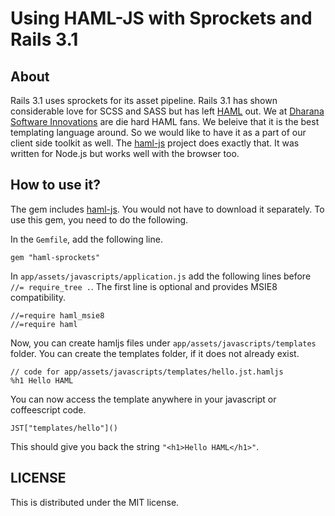 # Using HAML-JS with Sprockets and Rails 3.1

## About

Rails 3.1 uses sprockets for its asset pipeline. Rails 3.1 has shown considerable love for SCSS and SASS but has left [HAML] out. We at [Dharana Software Innovations][] are die hard HAML fans. We beleive that it is the best templating language around. So we would like to have it as a part of our client side toolkit as well. The [haml-js] project does exactly that. It was written for Node.js but works well with the browser too.

## How to use it?

The gem includes [haml-js]. You would not have to download it separately. To use this gem, you need to do the following.

In the `Gemfile`, add the following line.

    gem "haml-sprockets"

In `app/assets/javascripts/application.js` add the following lines before `//= require_tree .`. The first line is optional and provides MSIE8 compatibility.

    //=require haml_msie8
    //=require haml

Now, you can create hamljs files under `app/assets/javascripts/templates` folder. You can create the templates folder, if it does not already exist.

    // code for app/assets/javascripts/templates/hello.jst.hamljs
    %h1 Hello HAML

You can now access the template anywhere in your javascript or coffeescript code.

    JST["templates/hello"]()

This should give you back the string `"<h1>Hello HAML</h1>"`.

## LICENSE

This is distributed under the MIT license.


[HAML]: http://haml-lang.com/
[haml-js]: https://github.com/creationix/haml-js
[Dharana Software Innovations]: http://www.dharanasoft.com/
